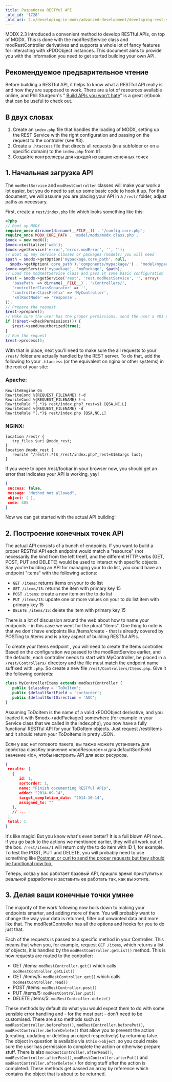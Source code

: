 ```yaml
---
title: Разработка RESTful API
_old_id: '1728'
_old_uri: 2.x/developing-in-modx/advanced-development/developing-rest-servers
---
```


MODX 2.3 introduced a convenient method to develop RESTful APIs, on top of MODX. This is done with the modRestService class and modRestController derivatives and supports a whole lot of fancy features for interacting with xPDOObject instances. This document aims to provide you with the information you need to get started building your own API.

## Рекомендуемое предварительное чтение

Before building a RESTful API, it helps to know what a RESTful API really is and how they are supposed to work. There are a lot of resources available online, and Phil Sturgeon's " [Build APIs you won't hate](https://leanpub.com/build-apis-you-wont-hate)" is a great (e)book that can be useful to check out.

## В двух словах

1. Create an `index.php` file that handles the loading of MODX, setting up the REST Service with the right configuration and passing on the request to the controller (see #3).
2. Create a `.htaccess` file that directs all requests (in a subfolder or on a specific domain) to the `index.php` from #1.
3. Создайте контроллеры для каждой из ваших конечных точек

## 1. Начальная загрузка API

The `modRestService` and `modRestController` classes will make your work a lot easier, but you do need to set up some basic code to hook it up. For this document, we will assume you are placing your API in a `/rest/` folder, adjust paths as necessary.

First, create a `rest/index.php` file which looks something like this:

```php
<?php
// Boot up MODX
require_once dirname(dirname(__FILE__)) . '/config.core.php';
require_once MODX_CORE_PATH . 'model/modx/modx.class.php';
$modx = new modX();
$modx->initialize('web');
$modx->getService('error','error.modError', '', '');
// Boot up any service classes or packages (models) you will need
$path = $modx->getOption('mypackage.core_path', null,
  $modx->getOption('core_path').'components/mypackage/') . 'model/mypackage/';
$modx->getService('mypackage', 'myPackage', $path);
// Load the modRestService class and pass it some basic configuration
$rest = $modx->getService('rest', 'rest.modRestService', '', array(
   'basePath' => dirname(__FILE__) . '/Controllers/',
   'controllerClassSeparator' => '',
   'controllerClassPrefix' => 'MyController',
   'xmlRootNode' => 'response',
));
// Prepare the request
$rest->prepare();
// Make sure the user has the proper permissions, send the user a 401 error if not
if (!$rest->checkPermissions()) {
   $rest->sendUnauthorized(true);
}
// Run the request
$rest->process();
```

With that in place, next you'll need to make sure the all requests to your `/rest/` folder are actually handled by the REST server. To do that, add the following to your `.htaccess` (or the equivalent on nginx or other systems) in the root of your site:

### Apache:

```plain
RewriteEngine On
RewriteCond %{REQUEST_FILENAME} !-d
RewriteCond %{REQUEST_FILENAME} !-s
RewriteRule ^(.*)$ rest/index.php?_rest=$1 [QSA,NC,L]
RewriteCond %{REQUEST_FILENAME} -d
RewriteRule ^(.*)$ rest/index.php [QSA,NC,L]
```

### NGINX:

```plain
location /rest/ {
   try_files $uri @modx_rest;
}
location @modx_rest {
   rewrite ^/rest/(.*)$ /rest/index.php?_rest=$1&$args last;
}
```

If you were to open /rest/foobar in your browser now, you should get an error that indicates your API is working, yay!

```json
{
 success: false,
 message: "Method not allowed",
 object: [ ],
 code: 405
}
```

Now we can get started with the actual API building!

## 2. Построение конечных точек API

The actual API consists of a bunch of endpoints. If you want to build a proper RESTful API each endpoint would match a "resource" (not necessarily the kind from the left tree!), and the different HTTP verbs (GET, POST, PUT and DELETE) would be used to interact with specific objects. Say you're building an API for managing your to do list, you could have an endpoint "items" with the following actions:

- `GET /items`: returns items on your to do list
- `GET /items/15`: returns the item with primary key 15
- `POST /items`: create a new item on the to do list
- `PUT /items/15`: update one or more values on your to do list item with primary key 15
- `DELETE /items/15`: delete the item with primary key 15

There is a lot of discussion around the web about how to name your endpoints - in this case we went for the plural "items". One thing to note is that we don't have endpoints like /items/create - that is already covered by POSTing to /items and is a key aspect of building RESTful APIs.

To create your Items endpoint , you will need to create the Items controller. Based on the configuration we passed to the modRestService earlier, and the defaults, each controller needs to start with MyController, be placed in a `/rest/Controllers/` directory and the file must match the endpoint name suffixed with `.php`. So create a new file `/rest/Controllers/Items.php`. Give it the following contents:

```php
class MyControllerItems extends modRestController {
   public $classKey = 'ToDoItem';
   public $defaultSortField = 'sortorder';
   public $defaultSortDirection = 'ASC';
}
```

Assuming ToDoItem is the name of a valid xPDOObject derivative, and you loaded it with $modx->addPackage() somewhere (for example in your Service class that we called in the index.php), you now have a fully functional RESTful API for your ToDoItem objects. Just request /rest/items and it should return your ToDoItems in pretty JSON.

Если у вас нет готового пакета, вы также можете установить для свойства classKey значение «modResource» и для defaultSortField значение «id», чтобы настроить API для всех ресурсов.

```json
{
 results: [
   {
      id: 1,
      sortorder: 1,
      name: "Finish documenting RESTful APIs",
      added: "2014-09-14",
      target_completion_date: "2014-10-14",
      assigned_to: ""
   },
   // ...
 ],
 total: 1
}
```

It's like magic! But you know what's even better? It is a full blown API now... if you go back to the actions we mentioned earlier, they will all work out of the box. `/rest/items/1` will return only the to do item with ID 1, for example. To test the POST, PUT and DELETE, you will probably need to use something like [Postman](https://chrome.google.com/webstore/detail/postman-rest-client/fdmmgilgnpjigdojojpjoooidkmcomcm)[ or curl to send the proper requests but they should be functional now too.](https://chrome.google.com/webstore/detail/postman-rest-client/fdmmgilgnpjigdojojpjoooidkmcomcm)

Теперь, когда у вас работает базовый API, пришло время приступить к реальной разработке и заставить ее работать так, как вы хотите.

## 3. Делая ваши конечные точки умнее

The majority of the work following now boils down to making your endpoints smarter, and adding more of them. You will probably want to change the way your data is returned, filter out unwanted data and more like that. The modRestController has all the options and hooks for you to do just that.

Each of the requests is passed to a specific method in your Controller. This means that when you, for example, request `GET /items`, which returns a list of objects, it is handled by the `modRestController.getList()` method. This is how requests are routed to the controller:

- GET /items: `modRestController.get()` which calls `modRestController.getList()`
- GET /items/5: `modRestController.get()` which calls `modRestController.read()`
- POST /items: `modRestController.post()`
- PUT /items/5: `modRestController.put()`
- DELETE /items/5: `modRestController.delete()`

These methods by default do what you would expect them to do with some sensible error handling and - for the most part - don't need to be customised. There are also methods such as `modRestController.beforePost()`, `modRestController.beforePut()`, `modRestController.beforeDelete()` that allow you to prevent the action (creating, updating or deleting an object respectively) by returning false. The object in question is available via `$this->object`, so you could make sure the user has permission to complete the action or otherwise prepare stuff. There is also `modRestController.afterRead()`, `modRestController.afterPost()`, `modRestController.afterPut()` and `modRestController.afterDelete()` for doing stuff after the action is completed. These methods get passed an array by reference which contains the object that is about to be returned.
